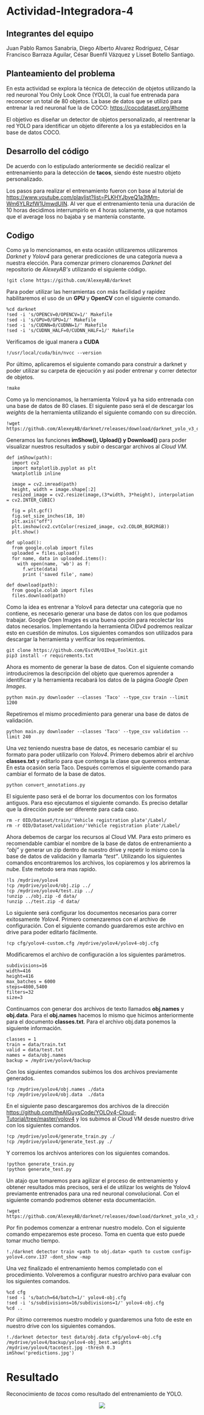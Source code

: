 # Actividad-Integradora-4
## Integrantes del equipo
Juan Pablo Ramos Sanabria, 
Diego Alberto Alvarez Rodríguez, 
César Francisco Barraza Aguilar, 
César Buenfil Vázquez y 
Lisset Botello Santiago.

## Planteamiento del problema 
En esta actividad se explora la técnica de detección de objetos utilizando la red neuronal You Only Look Once (YOLO), la cual fue entrenada para reconocer un total de 80 objetos. La base de datos que se utilizó para entrenar la red neuronal fue la de COCO: https://cocodataset.org/#home

El objetivo es diseñar un detector de objetos personalizado, al reentrenar la red YOLO para identificar un objeto diferente a los ya establecidos en la base de datos COCO.

## Desarrollo del código
De acuerdo con lo estipulado anteriormente se decidió realizar el entrenamiento para la detección de **tacos**, siendo éste nuestro objeto personalizado.

Los pasos para realizar el entrenamiento fueron con base al tutorial de https://www.youtube.com/playlist?list=PLKHYJbyeQ1a3tMm-Wm6YLRzfW1UmwdUIN. Al ver que el entrenamiento tenía una duración de 10 horas decidimos interrumpirlo en 4 horas solamente, ya que notamos que el average loss no bajaba y se mantenía constante.

## Codigo
Como ya lo mencionamos, en esta ocasión utilizaremos utilizaremos *Darknet* y *Yolov4* para generar predicciones de una categoría nueva a nuestra elección. Para comenzar primero clonaremos *Darknet* del repositorio de *AlexeyAB's* utilizando el siguiente código.

```
!git clone https://github.com/AlexeyAB/darknet
```

Para poder utilizar las herramientas con más facilidad y rapidez habilitaremos el uso de un **GPU** y **OpenCV** con el siguiente comando.

```
%cd darknet
!sed -i 's/OPENCV=0/OPENCV=1/' Makefile
!sed -i 's/GPU=0/GPU=1/' Makefile
!sed -i 's/CUDNN=0/CUDNN=1/' Makefile
!sed -i 's/CUDNN_HALF=0/CUDNN_HALF=1/' Makefile
```

Verificamos de igual manera a **CUDA**

```
!/usr/local/cuda/bin/nvcc --version
```

Por último, aplicaremos el siguiente comando para construir a darknet y poder utilizar su carpeta de ejecución y así poder entrenar y correr detector de objetos.

```
!make
```

Como ya lo mencionamos, la herramienta Yolov4 ya ha sido entrenada con una base de datos de 80 clases. El siguiente paso será el de descargar los *weights* de la herramienta utilizando el siguiente comando con su dirección. 

```
!wget https://github.com/AlexeyAB/darknet/releases/download/darknet_yolo_v3_optimal/yolov4.weights
```

Generamos las funciones **imShow(), Upload() y Download()** para poder visualizar nuestros resultados y subir o descargar archivos al *Cloud VM*. 

```
def imShow(path):
  import cv2
  import matplotlib.pyplot as plt
  %matplotlib inline

  image = cv2.imread(path)
  height, width = image.shape[:2]
  resized_image = cv2.resize(image,(3*width, 3*height), interpolation = cv2.INTER_CUBIC)

  fig = plt.gcf()
  fig.set_size_inches(18, 10)
  plt.axis("off")
  plt.imshow(cv2.cvtColor(resized_image, cv2.COLOR_BGR2RGB))
  plt.show()

def upload():
  from google.colab import files
  uploaded = files.upload() 
  for name, data in uploaded.items():
    with open(name, 'wb') as f:
      f.write(data)
      print ('saved file', name)
  
def download(path):
  from google.colab import files
  files.download(path)
```

Como la idea es entrenar a Yolov4 para detectar una categoría que no contiene, es necesario generar una base de datos con los que podamos trabajar. Google Open Images es una buena opción para recolectar los datos necesarios. Implementando la herramienta *OIDv4* podremos realizar esto en cuestión de minutos. Los siguientes comandos son utilizados para descargar la herramienta y verificar los requerimientos.

```
git clone https://github.com/EscVM/OIDv4_ToolKit.git
pip3 install -r requirements.txt
```

Ahora es momento de generar la base de datos. Con el siguiente comando introduciremos la descripción del objeto que queremos aprender a identificar y la herramienta recabará los datos de la página *Google Open Images*.

```
python main.py downloader --classes 'Taco' --type_csv train --limit 1200
```

Repetiremos el mismo procedimiento para generar una base de datos de validación. 

```
python main.py downloader --classes 'Taco' --type_csv validation --limit 240
```

Una vez teniendo nuestra base de datos, es necesario cambiar el su formato para poder utilizarlo con *Yolov4*. Primero debemos abrir el archivo **classes.txt** y editarlo para que contenga la clase que queremos entrenar. En esta ocasión sería Taco. Después corremos el siguiente comando para cambiar el formato de la base de datos. 

```
python convert_annotations.py
```

El siguiente paso será el de borrar los documentos con los formatos antiguos. Para eso ejecutamos el siguiente comando. Es preciso detallar que la dirección puede ser diferente para cada caso. 

```
rm -r OID/Dataset/train/'Vehicle registration plate'/Label/
rm -r OID/Dataset/validation/'Vehicle registration plate'/Label/
```

Ahora debemos de cargar los recursos al Cloud VM. Para esto primero es recomendable cambiar el nombre de la base de datos de entrenamiento a *“obj”* y generar un zip dentro de nuestro drive y repetir lo mismo con la base de datos de validación y llamarla *“test”*. Utilizando los siguientes comandos encontraremos los archivos, los copiaremos y los abriremos la nube. Este metodo sera mas rapido. 

```
!ls /mydrive/yolov4
!cp /mydrive/yolov4/obj.zip ../
!cp /mydrive/yolov4/test.zip ../
!unzip ../obj.zip -d data/
!unzip ../test.zip -d data/
```

Lo siguiente será configurar los documentos necesarios para correr exitosamente *Yolov4*. Primero comenzaremos con el archivo de configuración. Con el siguiente comando guardaremos este archivo en drive para poder editarlo fácilmente. 

```
!cp cfg/yolov4-custom.cfg /mydrive/yolov4/yolov4-obj.cfg
```

Modificaremos el archivo de configuración a los siguientes parámetros.

```
subdivisions=16
width=416
height=416
max_batches = 6000
steps=4800,5400
filters=32
size=3
```

Continuamos con generar dos archivos de texto llamados **obj.names** y **obj.data**. Para el **obj.names** hacemos lo mismo que hicimos anteriormente para el documento **classes.txt**. Para el archivo obj.data ponemos la siguiente información.

```
classes = 1
train = data/train.txt
valid = data/test.txt
names = data/obj.names
backup = /mydrive/yolov4/backup
```

Con los siguientes comandos subimos los dos archivos previamente generados.

```
!cp /mydrive/yolov4/obj.names ./data
!cp /mydrive/yolov4/obj.data  ./data
```

En el siguiente paso descargaremos dos archivos de la dirección https://github.com/theAIGuysCode/YOLOv4-Cloud-Tutorial/tree/master/yolov4 y los subimos al Cloud VM desde nuestro drive con los siguientes comandos.

```
!cp /mydrive/yolov4/generate_train.py ./
!cp /mydrive/yolov4/generate_test.py ./
```

Y corremos los archivos anteriores con los siguientes comandos. 

```
!python generate_train.py
!python generate_test.py
```

Un atajo que tomaremos para agilizar el proceso de entrenamiento y obtener resultados más precisos, será el de utilizar los weights de Yolov4 previamente entrenados para una red neuronal convolucional. Con el siguiente comando podremos obtener esta documentación. 

```
!wget https://github.com/AlexeyAB/darknet/releases/download/darknet_yolo_v3_optimal/yolov4.conv.137
```

Por fin podemos comenzar a entrenar nuestro modelo. Con el siguiente comando empezaremos este proceso. Toma en cuenta que esto puede tomar mucho tiempo. 

```
!./darknet detector train <path to obj.data> <path to custom config> yolov4.conv.137 -dont_show -map
 ```
 
Una vez finalizado el entrenamiento hemos completado con el procedimiento. Volveremos a configurar nuestro archivo para evaluar con los siguientes comandos.

```
%cd cfg
!sed -i 's/batch=64/batch=1/' yolov4-obj.cfg
!sed -i 's/subdivisions=16/subdivisions=1/' yolov4-obj.cfg
%cd ..
```

Por último correremos nuestro modelo y guardaremos una foto de este en nuestro drive con los siguientes comandos.

```
!./darknet detector test data/obj.data cfg/yolov4-obj.cfg /mydrive/yolov4/backup/yolov4-obj_best.weights /mydrive/yolov4/tacotest.jpg -thresh 0.3
imShow('predictions.jpg')
```

# Resultado
Reconocimiento de *tacos* como resultado del entrenamiento de YOLO.
 <p align="center">
  <img src="https://github.com/LissetB-San/Actividad-Integradora-4/blob/master/resultado.jpg">
</p>
